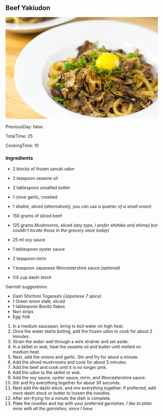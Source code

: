 [title]: #()

## Beef Yakiudon 

[img]: #()

![](../docs/imgs/0029-yaki-udon.webp)

[#url]:#()

[](https://www.sweetrehab.ca/post/stir-fry-beef-and-mushroom-japanese-yakiudon)

[recipe-time]: #()

PreviousDay: false

TotalTime: 25

CookingTime: 10

[ingredients-content]: #()

### Ingredients
* 2 blocks of frozen sanuki udon
* 2 teaspoon sesame oil
* 2 tablespoon unsalted butter
* 1 clove garlic, crushed
* 1 shallot, sliced *(alternatively, you can use a quarter of a small onion)*
* 150 grams of sliced beef
* 125 grams Mushrooms, sliced *(any type, I prefer shiitake and shimeji but couldn’t locate those in the grocery store today)*
* 25 ml soy sauce
* 1 tablespoon oyster sauce
* 2 teaspoon mirin
* 1 teaspoon Japanese Worcestershire sauce *(optional)*

* 1/4 cup dashi stock

Garnish suggestions:
* Dash Shichimi Togarashi *(Japanese 7 spice)*
* 1 Green onion stalk, sliced
* 1 tablespoon Bonito flakes
* Nori strips
* Egg Yolk


[content]: #()



1. In a medium saucepan, bring to boil water on high heat.
2. Once the water starts boiling, add the frozen udon to cook for about 2
minutes.
3. Strain the water well through a wire strainer and set aside.
4. In a skillet or wok, heat the sesame oil and butter until melted on
medium heat.
5. Next, add the onions and garlic. Stir and fry for about a minute.
6. Add the sliced mushrooms and cook for about 3 minutes.
7. Add the beef and cook until it is no longer pink.
8. Add the udon to the skillet or wok.
9. Add the soy sauce, oyster sauce, mirin, and Worcestershire sauce.
10. Stir and fry everything together for about 30 seconds.
11. Next add the dashi stock, and mix everything together. If preferred,
add more dashi stock or butter to loosen the noodles.
12. After stir-frying for a minute the dish is complete.
13. Plate the noodles and top with your preferred garnishes. *I like to
plate mine with all the garnishes, since I have*
